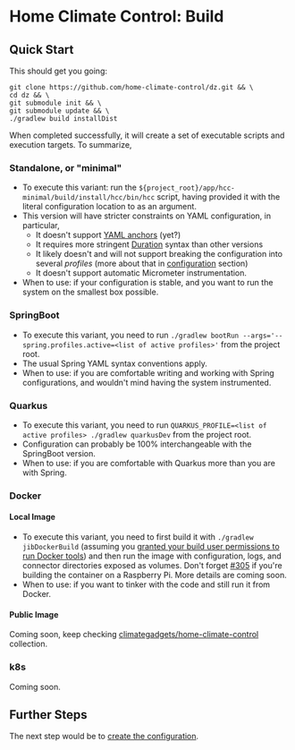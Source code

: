 Home Climate Control: Build
==
## Quick Start
This should get you going:

```
git clone https://github.com/home-climate-control/dz.git && \
cd dz && \
git submodule init && \
git submodule update && \
./gradlew build installDist
```

When completed successfully, it will create a set of executable scripts and execution targets. To summarize,
### Standalone, or "minimal"
* To execute this variant: run the `${project_root}/app/hcc-minimal/build/install/hcc/bin/hcc` script, having provided it with the literal configuration location to as an argument.
* This version will have stricter constraints on YAML configuration, in particular,
  * It doesn't support [YAML anchors]() (yet?)
  * It requires more stringent [Duration](https://docs.oracle.com/javase/8/docs/api/java/time/Duration.html#parse-java.lang.CharSequence-) syntax than other versions
  * It likely doesn't and will not support breaking the configuration into several _profiles_ (more about that in [configuration](./configuration/index.md) section)
  * It doesn't support automatic Micrometer instrumentation.
* When to use: if your configuration is stable, and you want to run the system on the smallest box possible.

### SpringBoot
* To execute this variant, you need to run `./gradlew bootRun --args='--spring.profiles.active=<list of active profiles>'` from the project root.
* The usual Spring YAML syntax conventions apply.
* When to use: if you are comfortable writing and working with Spring configurations, and wouldn't mind having the system instrumented.


### Quarkus
* To execute this variant, you need to run `QUARKUS_PROFILE=<list of active profiles> ./gradlew quarkusDev` from the project root.
* Configuration can probably be 100% interchangeable with the SpringBoot version.
* When to use: if you are comfortable with Quarkus more than you are with Spring.

### Docker
#### Local Image
* To execute this variant, you need to first build it with `./gradlew jibDockerBuild`
(assuming you [granted your build user permissions to run Docker tools](https://docs.docker.com/go/rootless/)) and then run the image with configuration, logs, and connector directories exposed as volumes.
Don't forget [#305](https://github.com/home-climate-control/dz/issues/305) if you're building the container on a Raspberry Pi.
More details are coming soon.
* When to use: if you want to tinker with the code and still run it from Docker.

#### Public Image
Coming soon, keep checking [climategadgets/home-climate-control](https://hub.docker.com/repository/docker/climategadgets/home-climate-control/) collection.

### k8s
Coming soon.

## Further Steps
The next step would be to [create the configuration](../configuration/index.md).
